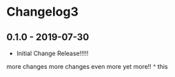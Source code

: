 # Changelog3

## 0.1.0 - 2019-07-30
- Initial Change Release!!!!!

more changes
more changes
even more
yet more!!
^ this
